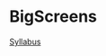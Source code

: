 BigScreens
==========

[Syllabus](https://github.com/ITPNYU/BigScreens/blob/master/Big-Screens-2018-Syllabus.md)
